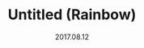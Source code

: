 ---
title: Untitled (Rainbow)
slug: untitled-rainbow
description: Two layer Risograph (Flouro Pink and Yellow) on \#40 French Butcher White, Collaboration with Bay Zimmerer-Maza (age 5). 
source: https://photos.smugmug.com/Prints/Prints/i-pVFwZKN/0/80e6c402/X3/bay-800-X3.png
date: 2017.08.12
size: 11x17 inches
media: Risograph
alt: Yellow and pink arcs vertically stacked.
type: art, risograph, edition
---